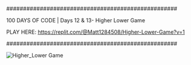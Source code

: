 ###################################################

100 DAYS OF CODE | Days 12 & 13- Higher Lower Game

PLAY HERE: https://replit.com/@Matt1284508/Higher-Lower-Game?v=1

###################################################

![Higher_Lower Game](https://user-images.githubusercontent.com/44852992/201487432-83e50fd6-549c-4736-b10d-9d8ac394b33f.gif)
